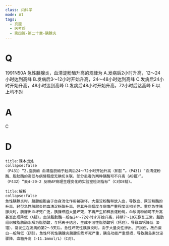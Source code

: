 ```yaml
---
class: 内科学
mode: A1
tags:
  - 真题
  - 医考帮
  - 第四篇-第二十章-胰腺炎
---
```


# Q
1991N50A 急性胰腺炎，血清淀粉酶升高的规律为
A.发病后2小时升高，12～24小时达到高峰
B.发病后3～12小时开始升高，24～48小时达到高峰
C.发病后24小时开始升高，48小时达到高峰
D.发病后48小时开始升高，72小时后达高峰
E.以上均不对

# A
C
# D
```ad-note
title:课本出处
collapse:false
（P431）“2.脂肪酶 血清脂肪酶于起病后24～72小时开始升高（B错）”。（P431）“血清淀粉酶、脂肪酶的高低与病情程度无确切关联，部分患者的两种胰酶可不升高（AB错）”。（P432）“表4-20-2 反映AP病理生理变化的实验室检测指标”（C对DE错）。
```

```ad-summary
title:解析
collapse:false
急性胰腺炎时，胰腺细胞由于自身消化作用被破坏，大量淀粉酶释放入血，导致血、尿淀粉酶的升高，轻型急性胰腺炎的血清淀粉酶升高，但其升高幅度与病情严重程度无相关性。重症急性胰腺炎时，胰腺出血坏死广泛，胰腺细胞大量坏死，不再产生和释放淀粉酶，血尿淀粉酶可不升高甚至出现降低（A错）。血清脂肪酶一般在24～72小时才开始升高，持续7～10天恢复正常。脂肪组织被脂肪酶水解为脂肪酸，与钙离子结合，生成不溶性脂肪酸钙（钙皂），导致血钙降低（D错），常发生在发病的第2～3天后。急性坏死性胰腺炎时，由于大量炎性渗出、肝损伤，故白蛋白一般降低（E错）。急性坏死性胰腺炎胰腺实质坏死严重，胰岛功能严重受损，导致胰岛素分泌骤降，血糖升高（˃11.1mmol/L）（C对）。
```

